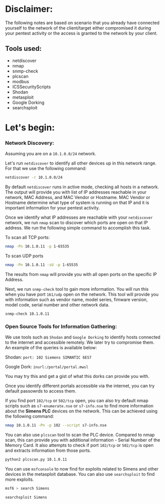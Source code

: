 # Disclaimer:

The following notes are based on scenario that you already have connected yourself to the network of the client/target either compromised it during your pentest activity or the access is granted to the network by your client.

## Tools used:
- netdiscover
- nmap
- snmp-check
- plcscan
- modbus
- ICSSecurityScripts
- Shodan
- metasploit
- Google Dorking
- searchsploit
  

# Let's begin:

### Network Discovery:

Assuming you are on a  `10.1.0.0/24` network.

Let's run `netdiscover` to identify all other devices up in this network range. For that we use the following command:

```sh
netdiscover -r 10.1.0.0/24
```
By default `netdiscover` runs in active mode, checking all hosts in a network. The output will provide you with list of IP addresses reachable in your network, MAC Address, and MAC Vendor or Hostname. MAC Vendor or Hostname determine what type of system is running on that IP and it is important information for your pentest activity.

Once we identify what IP addresses are reachable with your `netdiscover` network, we run `nmap` scan to discover which ports are open on that IP address. We run the following simple command to accomplish this task.

To scan all TCP ports:
```bash
nmap -Pn 10.1.0.11 -p 1-65535 
```

To scan UDP ports
```sh
nmap -Pn 10.1.0.11 -sU -p 1-65535
```
The results from `nmap` will provide you with all open ports on the specific IP Address.

Next, we run `snmp-check` tool to gain more information. You will run this when you have port `161/udp` open on the network. This tool will provide you with information such as vendor name, model series, fimware version, model code, serial number and other network data.

```sh
snmp-check 10.1.0.11
```

### Open Source Tools for Information Gathering:

We use tools such as `Shodan` and `Google Dorking` to identify hosts connected to the internet and accessible remotely. We later try to compromise them. An example of the queries is available below:

Shodan: `port: 102 Siemens SIMANTIC 6ES7`

Google Dork: `inurl:/portal/portal.mwsl`

You may try this and get a gist of what this dorks can provide you with.

Once you identify different portals accessible via the internet, you can try default passowrds to access them.

If you find port `102/tcp` or `502/tcp` open, you can also try default nmap scripts such as `s7-enumerate.nse` or `s7-info.nse` to find more information about the **Simens PLC** devices on the network. This can be achieved using the following command:

```bash
nmap 10.1.0.11 -Pn -p 102 --script s7-info.nse
```

You can also use `plcscan` tool to scan the PLC device. Compared to nmap scan, this can provide you with additional information - Serial Number of the Memory Card. It also attempts to check if port `102/tcp` or `502/tcp` is open and extracts information from those ports.

```bash
python2 plcscan.py 10.1.0.11
```

You can use `msfconsole` to now find for exploits related to Simens and other devices in the metasploit database. You can also use `searchsploit` to find more exploits.

```bash
msf6 > search Simens
```

```bash
searchsploit Simens
```








